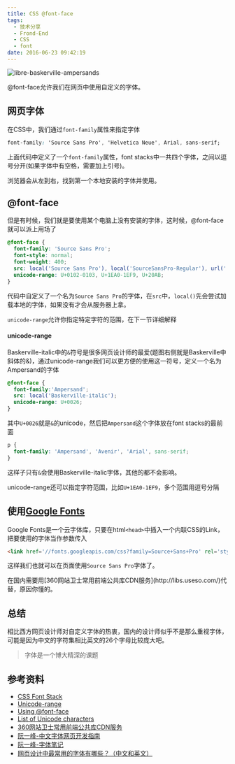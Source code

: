 ```yaml
---
title: CSS @font-face
tags:
  - 技术分享
  - Frond-End
  - CSS
  - font
date: 2016-06-23 09:42:19
---
```


![libre-baskerville-ampersands](/images/css-font-face/libre-baskerville-ampersands.png "Ampersand of Baskerville-italic")

@font-face允许我们在网页中使用自定义的字体。
<!-- more -->

## 网页字体

在CSS中，我们通过`font-family`属性来指定字体
``` css
font-family: 'Source Sans Pro', 'Helvetica Neue', Arial, sans-serif;
```
上面代码中定义了一个`font-family`属性，font stacks中一共四个字体，之间以逗号分开(如果字体中有空格，需要加上引号)。 

浏览器会从左到右，找到第一个本地安装的字体并使用。

## @font-face

但是有时候，我们就是要使用某个电脑上没有安装的字体，这时候，@font-face就可以派上用场了

```css
@font-face {
  font-family: 'Source Sans Pro';
  font-style: normal;
  font-weight: 400;
  src: local('Source Sans Pro'), local('SourceSansPro-Regular'), url('../fonts/SourceSansPro-Regular.woff2') format('woff2');
  unicode-range: U+0102-0103, U+1EA0-1EF9, U+20AB;
}
```

代码中自定义了一个名为`Source Sans Pro`的字体，在`src`中，`local()`先会尝试加载本地的字体，如果没有才会从服务器上拿。

`unicode-range`允许你指定特定字符的范围，在下一节详细解释

#### unicode-range

Baskerville-italic中的`&`符号是很多网页设计师的最爱(题图右侧就是Baskerville中斜体的&)，通过unicode-range我们可以更方便的使用这一符号，定义一个名为Ampersand的字体
```css
@font-face {
  font-family:'Ampersand';
  src: local('Baskerville-italic');
  unicode-range: U+0026;
}
```
其中`U+0026`就是`&`的unicode，然后把`Ampersand`这个字体放在font stacks的最前面

``` css
p {
  font-family: 'Ampersand', 'Avenir', 'Arial', sans-serif;
}
```
这样子只有`&`会使用Baskerville-italic字体，其他的都不会影响。

unicode-range还可以指定字符范围，比如`U+1EA0-1EF9`，多个范围用逗号分隔

## 使用[Google Fonts](https://developers.google.com/fonts/)
Google Fonts是一个云字体库，只要在html`<head>`中插入一个内联CSS的Link，把要使用的字体当作参数传入
```html
<link href='//fonts.googleapis.com/css?family=Source+Sans+Pro' rel='stylesheet' type='text/css'>
```
这样我们也就可以在页面使用`Source Sans Pro`字体了。

<div class="tip">
  在国内需要用[360网站卫士常用前端公共库CDN服务](http://libs.useso.com/)代替，原因你懂的。
</div>

## 总结

相比西方网页设计师对自定义字体的热衷，国内的设计师似乎不是那么重视字体，可能是因为中文的字符集相比英文的26个字母比较庞大吧。

> 字体是一个博大精深的课题

## 参考资料
- [CSS Font Stack](http://www.cssfontstack.com/)
- [Unicode-range](http://atozcss.com/intermediate/video/unicode-range-and-at-font-face/)
- [Using @font-face](https://css-tricks.com/snippets/css/using-font-face/)
- [List of Unicode characters](https://en.wikipedia.org/wiki/List_of_Unicode_characters)
- [360网站卫士常用前端公共库CDN服务](http://libs.useso.com/)
- [阮一峰-中文字体网页开发指南](http://www.ruanyifeng.com/blog/2014/07/chinese_fonts.html)
- [阮一峰-字体笔记](http://www.ruanyifeng.com/blog/2008/06/typography_notes.html)
- [网页设计中最常用的字体有哪些？（中文和英文）](https://www.zhihu.com/question/19680724)